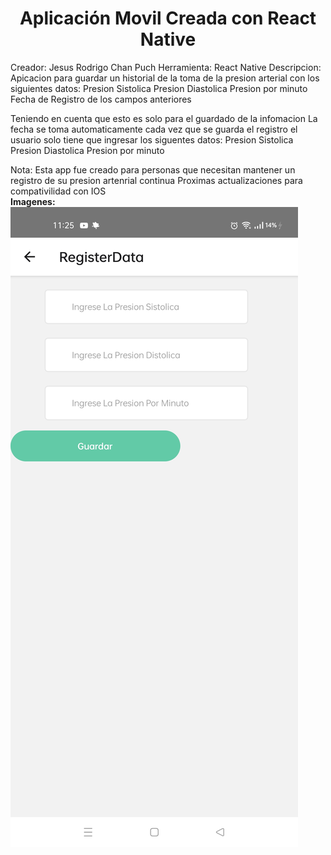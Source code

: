 <h1 align="center"> Aplicación Movil Creada con React Native</h1>

Creador: Jesus Rodrigo Chan Puch
Herramienta: React Native
Descripcion:
Apicacion para guardar un historial de la toma de la presion arterial con los siguientes datos:
Presion Sistolica
Presion Diastolica
Presion por minuto
Fecha de Registro de los campos anteriores

Teniendo en cuenta que esto es solo para el guardado de la infomacion
La fecha se toma automaticamente cada vez que se guarda el registro el usuario solo tiene que ingresar
los siguentes datos:
Presion Sistolica
Presion Diastolica
Presion por minuto

Nota: Esta app fue creado para personas que necesitan mantener un registro de su presion artenrial continua
Proximas actualizaciones para compativilidad con IOS  
<b>Imagenes:<b>
<img src="https://github.com/JesusRodrigoChanPuch/RegistroPresionArterial/blob/main/public/img/movil1.jpeg">


<!-- ![Mivil1](https://user-images.githubusercontent.com/60444896/189574643-b79da73a-017b-4f2c-87cb-43d0237ab366.jpeg)
![movil2](https://user-images.githubusercontent.com/60444896/189574647-9ee0499e-4717-4f71-8f90-314e9b428c4e.jpeg) -->
